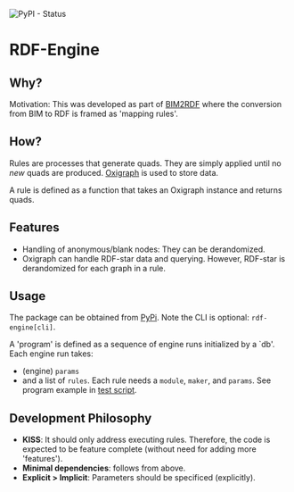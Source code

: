 ![PyPI - Status](https://img.shields.io/pypi/v/rdf-engine)


# RDF-Engine

## Why?

Motivation: This was developed as part of [BIM2RDF](https://github.com/PNNL/BIM2RDF)
where the conversion from BIM to RDF is framed as 'mapping rules'.

## How?

Rules are processes that generate quads.
They are simply applied until no _new_ quads are produced.
[Oxigraph](https://github.com/oxigraph/oxigraph) is used to store data.

A rule is defined as a function that takes an Oxigraph instance
and returns quads.


## Features

* Handling of anonymous/blank nodes: They can be derandomized.
* Oxigraph can handle RDF-star data and querying.
However, RDF-star is derandomized for each graph in a rule.

## Usage

The package can be obtained from [PyPi](https://pypi.org/project/rdf-engine/).
Note the CLI is optional: `rdf-engine[cli]`.

A 'program' is defined as a sequence of engine runs
initialized by a `db'.
Each engine run takes:
* (engine) `params`
* and a list of `rules`.
Each rule needs a `module`, `maker`, and `params`.
See program example in [test script](./test/program.yaml).


## Development Philosophy
* **KISS**: It should only address executing rules.
Therefore, the code is expected to be feature complete (without need for adding more 'features').
* **Minimal dependencies**: follows from above.
* **Explicit > Implicit**: Parameters should be specificed (explicitly).
